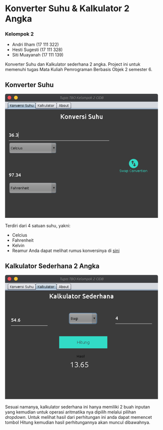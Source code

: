 # Konverter Suhu & Kalkulator 2 Angka
### Kelompok 2
  * Andri Ilham       (17 111 322)
  * Hesti Sugesti     (17 111 328)
  * Siti Muayanah     (17 111 139)

Konverter Suhu dan Kalkulator sederhana 2 angka. Project ini untuk memenuhi tugas Mata Kuliah Pemrograman Berbasis Objek 2 semester 6.

## Konverter Suhu
![alt text](src/screenshoot/conv.png)

Terdiri dari 4 satuan suhu, yakni:
  * Celcius
  * Fahrenheit
  * Kelvin
  * Reamur
Anda dapat melihat rumus konversinya di [sini](https://rumusrumus.com/rumus-konversi-suhu/)

## Kalkulator Sederhana 2 Angka 
![alt text](src/screenshoot/calc.png)

Sesuai namanya, kalkulator sederhana ini hanya memiliki 2 buah inputan yang kemudian untuk operasi aritmatika nya dipilih melalui pilihan *dropdown*. Untuk melihat hasil dari perhitungan ini anda dapat memencet tombol Hitung kemudian hasil perhitungannya akan muncul dibawahnya.
